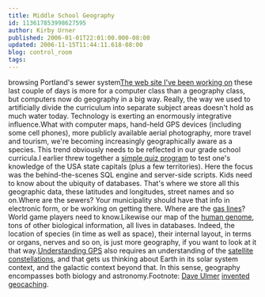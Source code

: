 ```yaml
---
title: Middle School Geography
id: 113617853998627595
author: Kirby Urner
published: 2006-01-01T22:01:00.000-08:00
updated: 2006-11-15T11:44:11.618-08:00
blog: control_room
tags: 
---
```


[](http://photos1.blogger.com/blogger/1134/545/1600/pdxsewer.png)browsing Portland's sewer system[The web site I've been working on](http://www.4dsolutions.net/ocn/winterhaven/) these last couple of days is more for a computer class than a geography class, but computers now do geography in a big way. Really, the way we used to artificially divide the curriculum into separate subject areas doesn't hold as much water today. Technology is exerting an enormously integrative influence.What with computer maps, hand-held GPS devices (including some cell phones), more publicly available aerial photography, more travel and tourism, we're becoming increasingly geographically aware as a species. This trend obviously needs to be reflected in our grade school curricula.I earlier threw together a [simple quiz program](http://www.4dsolutions.net/cgi-bin/form1.cgi) to test one's knowledge of the USA state capitals (plus a few territories). Here the focus was the behind-the-scenes SQL engine and server-side scripts. Kids need to know about the ubiquity of databases. That's where we store all this geographic data, these latitudes and longitudes, street names and so on.Where are the sewers? Your municipality should have that info in electronic form, or be working on getting there. Where are the [gas lines](http://www.inogate.org/html/maps/mapsgas.htm)?  World game players need to know.Likewise our map of the [human genome](http://gdbwww.gdb.org/), tons of other biological information, all lives in databases. Indeed, the location of species (in time as well as space), their internal layout, in terms or organs, nerves and so on, is just more geography, if you want to look at it that way.[Understanding GPS](http://www.garmin.com/aboutGPS/) also requires an understanding of the [satellite constellations](http://en.wikipedia.org/wiki/Satellite_constellation), and that gets us thinking about Earth in its solar system context, and the galactic context beyond that. In this sense, geography encompasses both biology and astronomy.Footnote: [Dave Ulmer](http://controlroom.blogspot.com/2005/12/we-win.html) [invented geocaching](http://geocaching.gpsgames.org/history/).